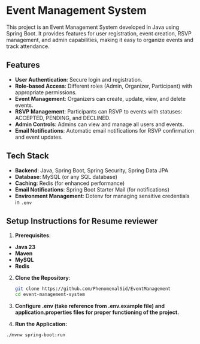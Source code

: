 # Event Management System

This project is an Event Management System developed in Java using Spring Boot. It provides features for user registration, event creation, RSVP management, and admin capabilities, making it easy to organize events and track attendance. 

## Features

- **User Authentication**: Secure login and registration.
- **Role-based Access**: Different roles (Admin, Organizer, Participant) with appropriate permissions.
- **Event Management**: Organizers can create, update, view, and delete events.
- **RSVP Management**: Participants can RSVP to events with statuses: ACCEPTED, PENDING, and DECLINED.
- **Admin Controls**: Admins can view and manage all users and events.
- **Email Notifications**: Automatic email notifications for RSVP confirmation and event updates.


## Tech Stack

- **Backend**: Java, Spring Boot, Spring Security, Spring Data JPA
- **Database**: MySQL (or any SQL database)
- **Caching**: Redis (for enhanced performance)
- **Email Notifications**: Spring Boot Starter Mail (for notifications)
- **Environment Management**: Dotenv for managing sensitive credentials in `.env`

## Setup Instructions for Resume reviewer

1. **Prerequisites**:

- **Java 23**
- **Maven**
- **MySQL**
- **Redis**

2. **Clone the Repository**:
   ```bash
   git clone https://github.com/PhenomenalSid/EventManagement
   cd event-management-system
   
3. **Configure .env (take reference from .env.example file) and application.properties files for proper functioning of the project.**


4. **Run the Application:**
 ```bash
 ./mvnw spring-boot:run
```

